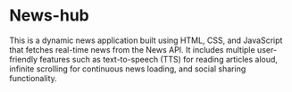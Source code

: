 # News-hub
This is a dynamic news application built using HTML, CSS, and JavaScript that fetches real-time news from the News API. It includes multiple user-friendly features such as text-to-speech (TTS) for reading articles aloud, infinite scrolling for continuous news loading, and social sharing functionality.
